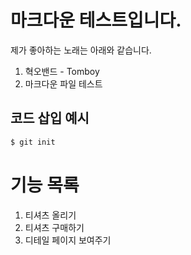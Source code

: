 # 마크다운 테스트입니다.
제가 좋아하는 노래는 아래와 같습니다.

1. 혁오밴드 - Tomboy
2. 마크다운 파일 테스트

## 코드 삽입 예시
```sh
$ git init
```

# 기능 목록
1. 티셔츠 올리기
2. 티셔츠 구매하기
3. 디테일 페이지 보여주기